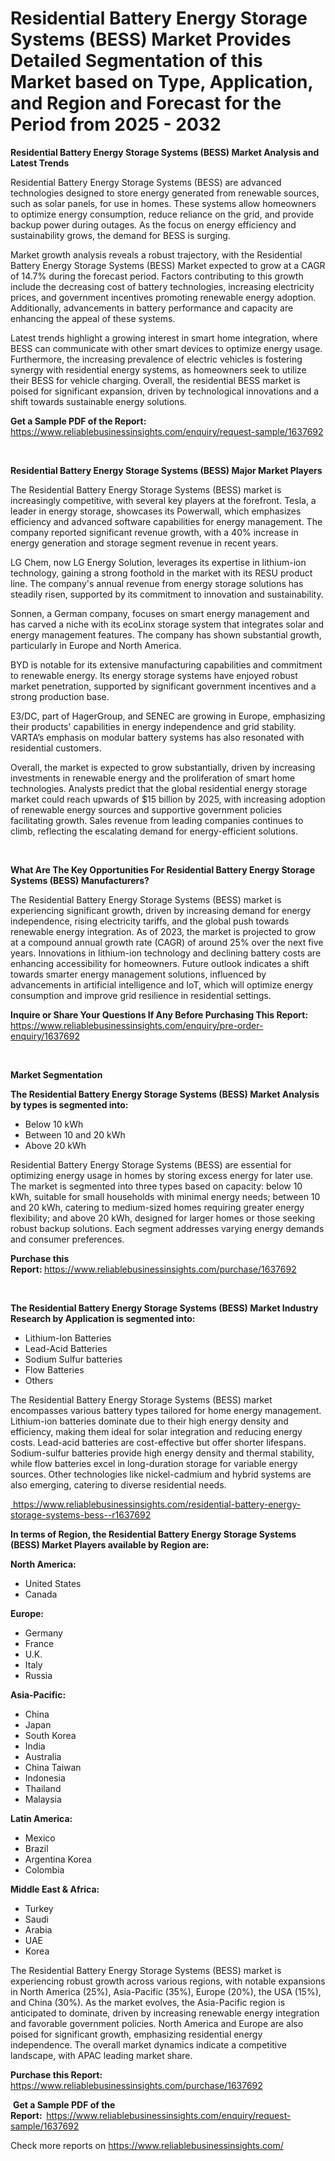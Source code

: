 <p><h1>Residential Battery Energy Storage Systems (BESS) Market Provides Detailed Segmentation of this Market based on Type, Application, and Region and Forecast for the Period from 2025 - 2032</h1></p><p><strong>Residential Battery Energy Storage Systems (BESS) Market Analysis and Latest Trends</strong></p>
<p><p>Residential Battery Energy Storage Systems (BESS) are advanced technologies designed to store energy generated from renewable sources, such as solar panels, for use in homes. These systems allow homeowners to optimize energy consumption, reduce reliance on the grid, and provide backup power during outages. As the focus on energy efficiency and sustainability grows, the demand for BESS is surging.</p><p>Market growth analysis reveals a robust trajectory, with the Residential Battery Energy Storage Systems (BESS) Market expected to grow at a CAGR of 14.7% during the forecast period. Factors contributing to this growth include the decreasing cost of battery technologies, increasing electricity prices, and government incentives promoting renewable energy adoption. Additionally, advancements in battery performance and capacity are enhancing the appeal of these systems.</p><p>Latest trends highlight a growing interest in smart home integration, where BESS can communicate with other smart devices to optimize energy usage. Furthermore, the increasing prevalence of electric vehicles is fostering synergy with residential energy systems, as homeowners seek to utilize their BESS for vehicle charging. Overall, the residential BESS market is poised for significant expansion, driven by technological innovations and a shift towards sustainable energy solutions.</p></p>
<p><strong>Get a Sample PDF of the Report:&nbsp;</strong> <a href="https://www.reliablebusinessinsights.com/enquiry/request-sample/1637692?utm_campaign=2094&utm_medium=2&utm_source=Github&utm_content=ia&utm_term=14022025&utm_id=residential-battery-energy-storage-systems-bess">https://www.reliablebusinessinsights.com/enquiry/request-sample/1637692</a></p>
<p>&nbsp;</p>
<p><strong>Residential Battery Energy Storage Systems (BESS) Major Market Players</strong></p>
<p><p>The Residential Battery Energy Storage Systems (BESS) market is increasingly competitive, with several key players at the forefront. Tesla, a leader in energy storage, showcases its Powerwall, which emphasizes efficiency and advanced software capabilities for energy management. The company reported significant revenue growth, with a 40% increase in energy generation and storage segment revenue in recent years.</p><p>LG Chem, now LG Energy Solution, leverages its expertise in lithium-ion technology, gaining a strong foothold in the market with its RESU product line. The company's annual revenue from energy storage solutions has steadily risen, supported by its commitment to innovation and sustainability.</p><p>Sonnen, a German company, focuses on smart energy management and has carved a niche with its ecoLinx storage system that integrates solar and energy management features. The company has shown substantial growth, particularly in Europe and North America. </p><p>BYD is notable for its extensive manufacturing capabilities and commitment to renewable energy. Its energy storage systems have enjoyed robust market penetration, supported by significant government incentives and a strong production base.</p><p>E3/DC, part of HagerGroup, and SENEC are growing in Europe, emphasizing their products' capabilities in energy independence and grid stability. VARTA’s emphasis on modular battery systems has also resonated with residential customers.</p><p>Overall, the market is expected to grow substantially, driven by increasing investments in renewable energy and the proliferation of smart home technologies. Analysts predict that the global residential energy storage market could reach upwards of $15 billion by 2025, with increasing adoption of renewable energy sources and supportive government policies facilitating growth. Sales revenue from leading companies continues to climb, reflecting the escalating demand for energy-efficient solutions.</p></p>
<p>&nbsp;</p>
<p><strong>What Are The Key Opportunities For Residential Battery Energy Storage Systems (BESS) Manufacturers?</strong></p>
<p><p>The Residential Battery Energy Storage Systems (BESS) market is experiencing significant growth, driven by increasing demand for energy independence, rising electricity tariffs, and the global push towards renewable energy integration. As of 2023, the market is projected to grow at a compound annual growth rate (CAGR) of around 25% over the next five years. Innovations in lithium-ion technology and declining battery costs are enhancing accessibility for homeowners. Future outlook indicates a shift towards smarter energy management solutions, influenced by advancements in artificial intelligence and IoT, which will optimize energy consumption and improve grid resilience in residential settings.</p></p>
<p><strong>Inquire or Share Your Questions If Any Before Purchasing This Report:</strong> <a href="https://www.reliablebusinessinsights.com/enquiry/pre-order-enquiry/1637692?utm_campaign=2094&utm_medium=2&utm_source=Github&utm_content=ia&utm_term=14022025&utm_id=residential-battery-energy-storage-systems-bess">https://www.reliablebusinessinsights.com/enquiry/pre-order-enquiry/1637692</a></p>
<p>&nbsp;</p>
<p><strong>Market Segmentation</strong></p>
<p><strong>The Residential Battery Energy Storage Systems (BESS) Market Analysis by types is segmented into:</strong></p>
<p><ul><li>Below 10 kWh</li><li>Between 10 and 20 kWh</li><li>Above 20 kWh</li></ul></p>
<p><p>Residential Battery Energy Storage Systems (BESS) are essential for optimizing energy usage in homes by storing excess energy for later use. The market is segmented into three types based on capacity: below 10 kWh, suitable for small households with minimal energy needs; between 10 and 20 kWh, catering to medium-sized homes requiring greater energy flexibility; and above 20 kWh, designed for larger homes or those seeking robust backup solutions. Each segment addresses varying energy demands and consumer preferences.</p></p>
<p><strong>Purchase this Report:&nbsp;</strong><a href="https://www.reliablebusinessinsights.com/purchase/1637692?utm_campaign=2094&utm_medium=2&utm_source=Github&utm_content=ia&utm_term=14022025&utm_id=residential-battery-energy-storage-systems-bess">https://www.reliablebusinessinsights.com/purchase/1637692</a></p>
<p>&nbsp;</p>
<p><strong>The Residential Battery Energy Storage Systems (BESS) Market Industry Research by Application is segmented into:</strong></p>
<p><ul><li>Lithium-Ion Batteries</li><li>Lead-Acid Batteries</li><li>Sodium Sulfur batteries</li><li>Flow Batteries</li><li>Others</li></ul></p>
<p><p>The Residential Battery Energy Storage Systems (BESS) market encompasses various battery types tailored for home energy management. Lithium-ion batteries dominate due to their high energy density and efficiency, making them ideal for solar integration and reducing energy costs. Lead-acid batteries are cost-effective but offer shorter lifespans. Sodium-sulfur batteries provide high energy density and thermal stability, while flow batteries excel in long-duration storage for variable energy sources. Other technologies like nickel-cadmium and hybrid systems are also emerging, catering to diverse residential needs.</p></p>
<p><a href="https://www.reliablebusinessinsights.com/residential-battery-energy-storage-systems-bess--r1637692?utm_campaign=2094&utm_medium=2&utm_source=Github&utm_content=ia&utm_term=14022025&utm_id=residential-battery-energy-storage-systems-bess">&nbsp;https://www.reliablebusinessinsights.com/residential-battery-energy-storage-systems-bess--r1637692</a></p>
<p><strong>In terms of Region, the Residential Battery Energy Storage Systems (BESS) Market Players available by Region are:</strong></p>
<p>
    <p> <strong> North America: </strong>
        <ul>
            <li>United States</li>
            <li>Canada</li>
        </ul>
        </p> 
    <p> <strong> Europe: </strong>
        <ul>
            <li>Germany</li>
            <li>France</li>
            <li>U.K.</li>
            <li>Italy</li>
            <li>Russia</li>
        </ul>
        </p> 
    <p> <strong> Asia-Pacific: </strong>
        <ul>
            <li>China</li>
            <li>Japan</li>
            <li>South Korea</li>
            <li>India</li>
            <li>Australia</li>
            <li>China Taiwan</li>
            <li>Indonesia</li>
            <li>Thailand</li>
            <li>Malaysia</li>
        </ul>
        </p> 
    <p> <strong> Latin America: </strong>
        <ul>
            <li>Mexico</li>
            <li>Brazil</li>
            <li>Argentina Korea</li>
            <li>Colombia</li>
        </ul>
        </p> 
    <p> <strong> Middle East & Africa: </strong>
        <ul>
            <li>Turkey</li>
            <li>Saudi</li>
            <li>Arabia</li>
            <li>UAE</li>
            <li>Korea</li>
        </ul>
    </p>
    </p>
<p><p>The Residential Battery Energy Storage Systems (BESS) market is experiencing robust growth across various regions, with notable expansions in North America (25%), Asia-Pacific (35%), Europe (20%), the USA (15%), and China (30%). As the market evolves, the Asia-Pacific region is anticipated to dominate, driven by increasing renewable energy integration and favorable government policies. North America and Europe are also poised for significant growth, emphasizing residential energy independence. The overall market dynamics indicate a competitive landscape, with APAC leading market share.</p></p>
<p><strong>Purchase this Report: </strong><a href="https://www.reliablebusinessinsights.com/purchase/1637692?utm_campaign=2094&utm_medium=2&utm_source=Github&utm_content=ia&utm_term=14022025&utm_id=residential-battery-energy-storage-systems-bess">https://www.reliablebusinessinsights.com/purchase/1637692</a></p>
<p>&nbsp;<strong>Get a Sample PDF of the Report:&nbsp;&nbsp;</strong><a href="https://www.reliablebusinessinsights.com/enquiry/request-sample/1637692?utm_campaign=2094&utm_medium=2&utm_source=Github&utm_content=ia&utm_term=14022025&utm_id=residential-battery-energy-storage-systems-bess">https://www.reliablebusinessinsights.com/enquiry/request-sample/1637692</a></p>
<p><strong></strong></p>
<p>Check more reports on <a href="https://www.reliablebusinessinsights.com/?utm_campaign=2094&utm_medium=2&utm_source=Github&utm_content=ia&utm_term=14022025&utm_id=residential-battery-energy-storage-systems-bess">https://www.reliablebusinessinsights.com/</a></p>